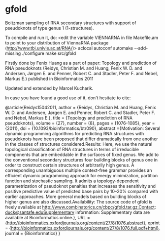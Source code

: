 gfold
=====

Boltzman sampling of RNA secondary structures with support of pseudoknots of type genus 1 (1-structures).

To compile and run it, do:
<edit the variable VIENNARNA in file Makefile.am to point to your distribution of ViennaRNA package (http://www.tbi.univie.ac.at/RNA/)>
aclocal
autoconf
automake --add-missing
./configure
make
src/gfold


Firstly done by Fenix Huang as a part of paper: 
Topology and prediction of RNA pseudoknots (Reidys, Christian M. and Huang, Fenix W. D. and Andersen, Jørgen E. and Penner, Robert C. and Stadler, Peter F. and Nebel, Markus E.) published in Bioinformatics 2011

Updated and extended by Marcel Kucharik.


In case you have found a good use of it, don't hesitate to cite:

@article{Reidys15042011,
author = {Reidys, Christian M. and Huang, Fenix W. D. and Andersen, Jørgen E. and Penner, Robert C. and Stadler, Peter F. and Nebel, Markus E.}, 
title = {Topology and prediction of RNA pseudoknots},
volume = {27}, 
number = {8}, 
pages = {1076-1085}, 
year = {2011}, 
doi = {10.1093/bioinformatics/btr090}, 
abstract ={Motivation: Several dynamic programming algorithms for predicting RNA structures with pseudoknots have been proposed that differ dramatically from one another in the classes of structures considered.Results: Here, we use the natural topological classification of RNA structures in terms of irreducible components that are embeddable in the surfaces of fixed genus. We add to the conventional secondary structures four building blocks of genus one in order to construct certain structures of arbitrarily high genus. A corresponding unambiguous multiple context-free grammar provides an efficient dynamic programming approach for energy minimization, partition function and stochastic sampling. It admits a topology-dependent parametrization of pseudoknot penalties that increases the sensitivity and positive predictive value of predicted base pairs by 10–20% compared with earlier approaches. More general models based on building blocks of higher genus are also discussed.Availability: The source code of gfold is freely available at http://www.combinatorics.cn/cbpc/gfold.tar.gz.Contact: duck@santafe.eduSupplementary information: Supplementary data are available at Bioinformatics online.}, 
URL = {http://bioinformatics.oxfordjournals.org/content/27/8/1076.abstract}, 
eprint = {http://bioinformatics.oxfordjournals.org/content/27/8/1076.full.pdf+html}, 
journal = {Bioinformatics} 
}


